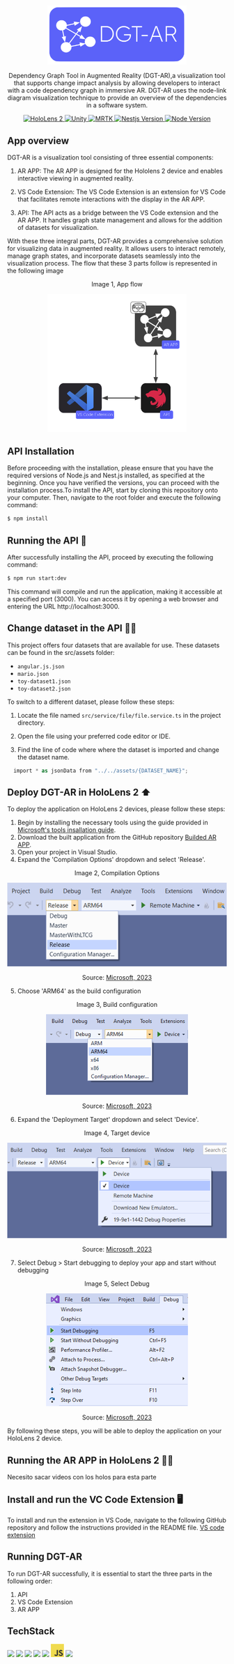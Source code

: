 <p align="center">
  <a  target="blank"><img src="./readme-images/DGT-AR.png" width="320" alt="DGT-AR Logo" /></a>
</p>

<p align="center"> 
Dependency Graph Tool in Augmented Reality (DGT-AR),a visualization tool that supports change impact analysis by allowing developers to interact with a code dependency graph in immersive AR. DGT-AR uses the node-link diagram visualization technique to provide an overview of the dependencies in a software system. 
</p>

<p align="center">
  <a href="https://www.microsoft.com/en-us/hololens/buy">
    <img src="https://img.shields.io/badge/HoloLens_2-blue" alt="HoloLens 2">
  </a>
  <a href="https://unity.com/es/download">
    <img src="https://img.shields.io/badge/Unity-v2020.3.19f1-white" alt="Unity">
  </a>
  <a href="https://learn.microsoft.com/en-us/windows/mixed-reality/mrtk-unity/mrtk2/?view=mrtkunity-2022-05">
    <img src="https://img.shields.io/badge/MRTK-v2.7.2-purple" alt="MRTK">
  </a>
  <a href="https://docs.nestjs.com/cli/overview">
    <img src="https://img.shields.io/badge/Nestjs-v7.6.0-red" alt="Nestjs Version">
  </a>
  <a href="https://nodejs.org/en">
    <img src="https://img.shields.io/badge/Node.js-v16.15.0-success" alt="Node Version">
  </a>
</p>

## App overview

DGT-AR is a visualization tool consisting of three essential components:

1. AR APP: The AR APP is designed for the Hololens 2 device and enables interactive viewing in augmented reality.

2. VS Code Extension: The VS Code Extension is an extension for VS Code that facilitates remote interactions with the display in the AR APP.

3. API: The API acts as a bridge between the VS Code extension and the AR APP. It handles graph state management and allows for the addition of datasets for visualization.

With these three integral parts, DGT-AR provides a comprehensive solution for visualizing data in augmented reality. It allows users to interact remotely, manage graph states, and incorporate datasets seamlessly into the visualization process. The flow that these 3 parts follow is represented in the following image

<p align="center" style="margin-top: 10px;">Image 1, App flow</p>
<p align="center">
  <a  target="blank"><img src="./readme-images/app-overview.png" width="320" alt="DGT-AR Logo" /></a>
</p>

## API Installation
Before proceeding with the installation, please ensure that you have the required versions of Node.js and Nest.js installed, as specified at the beginning. Once you have verified the versions, you can proceed with the installation process.To install the API, start by cloning this repository onto your computer. Then, navigate to the root folder and execute the following command:

```bash
$ npm install
```

## Running the API 🚀

After successfully installing the API, proceed by executing the following command:

```bash
$ npm run start:dev
```

This command will compile and run the application, making it accessible at a specified port (3000). You can access it by opening a web browser and entering the URL http://localhost:3000.


## Change dataset in the API 👨‍💻

This project offers four datasets that are available for use. These datasets can be found in the src/assets folder:

* ```angular.js.json```
* ```mario.json```
* ```toy-dataset1.json```
* ```toy-dataset2.json```

To switch to a different dataset, please follow these steps:

1. Locate the file named ``` src/service/file/file.service.ts ``` in the project directory.
2. Open the file using your preferred code editor or IDE.

3. Find the line of code where where the dataset is imported and change the dataset name.

``` cs
  import * as jsonData from "../../assets/{DATASET_NAME}";
```
## Deploy DGT-AR in HoloLens 2 ⬆️
To deploy the application on HoloLens 2 devices, please follow these steps:

1. Begin by installing the necessary tools using the guide provided in [Microsoft's tools insallation guide](https://learn.microsoft.com/en-us/windows/mixed-reality/develop/install-the-tools#installation-checklist).
2. Download the built application from the GitHub repository [Builded AR APP](https://drive.google.com/drive/folders/1zYtktYTO4Eg8ZS-3ePWs-8W4caVLw6xP?usp=sharing).
3. Open your project in Visual Studio.
4. Expand the 'Compilation Options' dropdown and select 'Release'.
<p align="center" style="margin-top: 10px;">Image 2, Compilation Options</p>
<p align="center"><img src="./readme-images/024-vs-compilation-options-release.png" alt="isolated" /></p>
<p align="center" style="margin-bottom: 10px;">Source: <a href="https://learn.microsoft.com/en-us/windows/mixed-reality/develop/advanced-concepts/using-visual-studio?tabs=hl2">Microsoft, 2023</a>

5. Choose 'ARM64' as the build configuration 

<p align="center" style="margin-top: 10px;">Image 3, Build configuration</p>
<p align="center"><img src="./readme-images/arm64setting.png" /></p>
<p align="center" style="margin-bottom: 10px;">Source: <a href="https://learn.microsoft.com/en-us/windows/mixed-reality/develop/advanced-concepts/using-visual-studio?tabs=hl2">Microsoft, 2023</a>
    
6. Expand the 'Deployment Target' dropdown and select 'Device'.

<p align="center" style="margin-top: 10px;">Image 4, Target device</p>
<p align="center"><img src="./readme-images/025-vs-deployment-target-device.png" alt="isolated" /></p>
<p align="center" style="margin-bottom: 10px;">Source: <a href="https://learn.microsoft.com/en-us/windows/mixed-reality/develop/advanced-concepts/using-visual-studio?tabs=hl2">Microsoft, 2023</a>

7. Select Debug > Start debugging to deploy your app and start without debugging

<p align="center" style="margin-top: 10px;">Image 5, Select Debug</p>
<p align="center"><img src="./readme-images/deploywithdebugging.png" alt="isolated" /></p>
<p align="center" style="margin-bottom: 10px;">Source: <a href="https://learn.microsoft.com/en-us/windows/mixed-reality/develop/advanced-concepts/using-visual-studio?tabs=hl2">Microsoft, 2023</a>

By following these steps, you will be able to deploy the application on your HoloLens 2 device.

## Running the AR APP in HoloLens 2 🏃‍♂️

Necesito sacar videos con los holos para esta parte

## Install and run the VC Code Extension 🖥️

To install and run the extension in VS Code, navigate to the following  GitHub repository and follow the instructions provided in the README file. [VS code extension](https://github.com/DussanFreire/DGT-AR_VS-code-extension)

## Running DGT-AR
To run DGT-AR successfully, it is essential to start the three parts in the following order:
1. API
2. VS Code Extension
3. AR APP

## TechStack
<code><img height="30" src="https://xrgo.io/wp-content/uploads/microsoft-hololens-2-logo_1.png"></code>
<code><img height="30" src="https://1000marcas.net/wp-content/uploads/2021/02/Unity-Logo.jpg"></code>
<code><img height="30" src="https://user-images.githubusercontent.com/13754172/122838980-02e98b80-d2ac-11eb-94c5-d2602e968c18.png"></code>
<code><img height="30" src="https://upload.wikimedia.org/wikipedia/commons/thumb/9/9a/Visual_Studio_Code_1.35_icon.svg/2048px-Visual_Studio_Code_1.35_icon.svg.png"></code>
<code><img height="30" src="https://docs.nestjs.com/assets/logo-small.svg"></code>
<code><img height="30" src="https://raw.githubusercontent.com/github/explore/80688e429a7d4ef2fca1e82350fe8e3517d3494d/topics/javascript/javascript.png"></code>
<code><img height="30" src="https://ugeek.github.io/blog/images-blog/node.png"></code>

